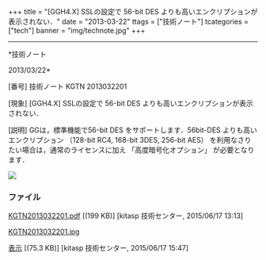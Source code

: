 ﻿+++
title = "[GGH4.X] SSLの設定で 56-bit DES よりも高いエンクリプションが表示されない．"
date = "2013-03-22"
ttags = ["技術ノート"]
tcategories = ["tech"]
banner = "img/technote.jpg"
+++

-----------------------------------------------------------------------------------------------------------------------------

*技術ノート

2013/03/22*


[番号]
技術ノート KGTN 2013032201

[現象]
[GGH4.X] SSLの設定で 56-bit DES
よりも高いエンクリプションが表示されない．

[説明]
GGは，標準機能で56-bit DES をサポートします．56bit-DES
よりも高いエンクリプション （128-bit RC4, 168-bit 3DES, 256-bit AES）
を利用なさりたい場合は，通常のライセンスに加え 「高度暗号化オプション」
が必要となります．

![](http://techreport.kitasp.net/attachments/download/1946/KGTN2013032201.jpg)


### ファイル

 
 


[KGTN2013032201.pdf](http://techreport.kitasp.net/attachments/download/1930/KGTN2013032201.pdf)
 [(199 KB)] [kitasp 技術センター, 2015/06/17
13:13]

[KGTN2013032201.jpg](http://techreport.kitasp.net/attachments/download/1946/KGTN2013032201.jpg)

[表示](http://techreport.kitasp.net/attachments/1946/KGTN2013032201.jpg "表示")
 [(75.3 KB)] [kitasp 技術センター, 2015/06/17
15:47]


 


 

